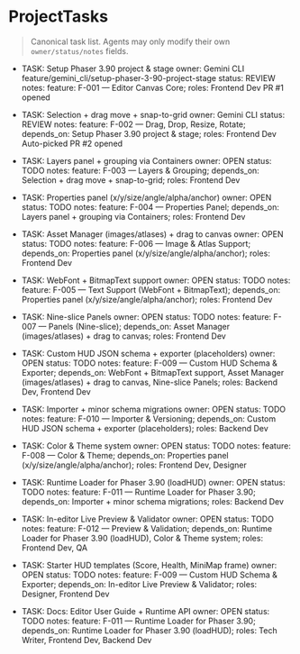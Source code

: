 # ProjectTasks

> Canonical task list. Agents may only modify their own `owner/status/notes` fields.

- TASK: Setup Phaser 3.90 project & stage
  owner: Gemini CLI
  feature/gemini_cli/setup-phaser-3-90-project-stage
  status: REVIEW
  notes: feature: F-001 — Editor Canvas Core; roles: Frontend Dev
PR #1 opened

- TASK: Selection + drag move + snap-to-grid
  owner: Gemini CLI
  status: REVIEW
  notes: feature: F-002 — Drag, Drop, Resize, Rotate; depends_on: Setup Phaser 3.90 project & stage; roles: Frontend Dev
Auto-picked
PR #2 opened

- TASK: Layers panel + grouping via Containers
  owner: OPEN
  status: TODO
  notes: feature: F-003 — Layers & Grouping; depends_on: Selection + drag move + snap-to-grid; roles: Frontend Dev

- TASK: Properties panel (x/y/size/angle/alpha/anchor)
  owner: OPEN
  status: TODO
  notes: feature: F-004 — Properties Panel; depends_on: Layers panel + grouping via Containers; roles: Frontend Dev

<!-- Milestone M2 — Assets, Text & Panels -->

- TASK: Asset Manager (images/atlases) + drag to canvas
  owner: OPEN
  status: TODO
  notes: feature: F-006 — Image & Atlas Support; depends_on: Properties panel (x/y/size/angle/alpha/anchor); roles: Frontend Dev

- TASK: WebFont + BitmapText support
  owner: OPEN
  status: TODO
  notes: feature: F-005 — Text Support (WebFont + BitmapText); depends_on: Properties panel (x/y/size/angle/alpha/anchor); roles: Frontend Dev

- TASK: Nine-slice Panels
  owner: OPEN
  status: TODO
  notes: feature: F-007 — Panels (Nine-slice); depends_on: Asset Manager (images/atlases) + drag to canvas; roles: Frontend Dev

<!-- Milestone M3 — Export / Import / Themes -->

- TASK: Custom HUD JSON schema + exporter (placeholders)
  owner: OPEN
  status: TODO
  notes: feature: F-009 — Custom HUD Schema & Exporter; depends_on: WebFont + BitmapText support, Asset Manager (images/atlases) + drag to canvas, Nine-slice Panels; roles: Backend Dev, Frontend Dev

- TASK: Importer + minor schema migrations
  owner: OPEN
  status: TODO
  notes: feature: F-010 — Importer & Versioning; depends_on: Custom HUD JSON schema + exporter (placeholders); roles: Backend Dev

- TASK: Color & Theme system
  owner: OPEN
  status: TODO
  notes: feature: F-008 — Color & Theme; depends_on: Properties panel (x/y/size/angle/alpha/anchor); roles: Frontend Dev, Designer

<!-- Milestone M4 — Runtime & Preview -->

- TASK: Runtime Loader for Phaser 3.90 (loadHUD)
  owner: OPEN
  status: TODO
  notes: feature: F-011 — Runtime Loader for Phaser 3.90; depends_on: Importer + minor schema migrations; roles: Backend Dev

- TASK: In-editor Live Preview & Validator
  owner: OPEN
  status: TODO
  notes: feature: F-012 — Preview & Validation; depends_on: Runtime Loader for Phaser 3.90 (loadHUD), Color & Theme system; roles: Frontend Dev, QA

<!-- Milestone M5 — Polish, Templates & Docs -->

- TASK: Starter HUD templates (Score, Health, MiniMap frame)
  owner: OPEN
  status: TODO
  notes: feature: F-009 — Custom HUD Schema & Exporter; depends_on: In-editor Live Preview & Validator; roles: Designer, Frontend Dev

- TASK: Docs: Editor User Guide + Runtime API
  owner: OPEN
  status: TODO
  notes: feature: F-011 — Runtime Loader for Phaser 3.90; depends_on: Runtime Loader for Phaser 3.90 (loadHUD); roles: Tech Writer, Frontend Dev, Backend Dev

